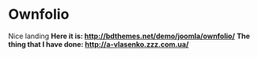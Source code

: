 # Ownfolio
Nice landing
**Here it is: http://bdthemes.net/demo/joomla/ownfolio/**
**The thing that I have done: http://a-vlasenko.zzz.com.ua/**
